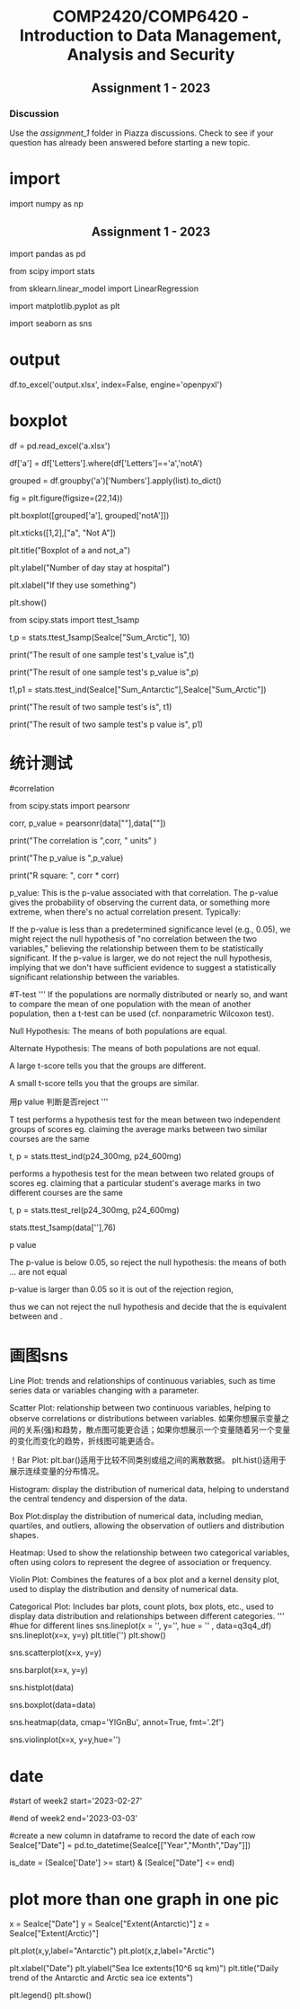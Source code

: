 <h1 align='center'> COMP2420/COMP6420 - Introduction to Data Management, Analysis and Security</h1>

<h2 align='center'> Assignment 1 - 2023</h2>


### Discussion

Use the *assignment_1* folder in Piazza discussions.  Check to see if your question has already been answered before starting a new topic.

# import
import numpy as np
<h2 align='center'> Assignment 1 - 2023</h2>

import pandas as pd

from scipy import stats

from sklearn.linear_model import LinearRegression

import matplotlib.pyplot as plt


import seaborn as sns

# output
df.to_excel('output.xlsx', index=False, engine='openpyxl')

# boxplot
df = pd.read_excel('a.xlsx')

df['a'] = df['Letters'].where(df['Letters']=='a','notA')

grouped = df.groupby('a')['Numbers'].apply(list).to_dict()

fig = plt.figure(figsize=(22,14))

plt.boxplot([grouped['a'], grouped['notA']])

plt.xticks([1,2],["a", "Not A"])

plt.title("Boxplot of a and not_a")

plt.ylabel("Number of day stay at hospital")

plt.xlabel("If they use something")

plt.show()

from scipy.stats import ttest_1samp


t,p = stats.ttest_1samp(SeaIce["Sum_Arctic"], 10)

print("The result of one sample test's t_value is",t)

print("The result of one sample test's p_value is",p)

t1,p1 = stats.ttest_ind(SeaIce["Sum_Antarctic"],SeaIce["Sum_Arctic"])

print("The result of two sample test's is", t1)

print("The result of two sample test's p value is", p1)

# 统计测试

#correlation

from scipy.stats import pearsonr

corr, p_value = pearsonr(data[""],data[""])

print("The correlation is ",corr, " units" )

print("The p_value is ",p_value)

print("R square: ", corr * corr)

p_value: This is the p-value associated with that correlation. The p-value gives the probability of observing the current data, or something more extreme, when there's no actual correlation present. Typically:

If the p-value is less than a predetermined significance level (e.g., 0.05), we might reject the null hypothesis of "no correlation between the two variables," believing the relationship between them to be statistically significant.
If the p-value is larger, we do not reject the null hypothesis, implying that we don't have sufficient evidence to suggest a statistically significant relationship between the variables.

#T-test
'''
If the populations are normally distributed or nearly so, and want to compare the mean of one population with the mean of another population,
then a t-test can be used (cf. nonparametric Wilcoxon test). 

Null Hypothesis: The means of both populations are equal.

Alternate Hypothesis: The means of both populations are not equal.

A large t-score tells you that the groups are different.

A small t-score tells you that the groups are similar.

用p value 判断是否reject
'''

T test performs a hypothesis test for the mean between two independent groups of scores 
eg. claiming the average marks between two similar courses are the same

t, p = stats.ttest_ind(p24_300mg, p24_600mg)


performs a hypothesis test for the mean between two related groups of scores
eg. claiming that a particular student's average marks in two different courses are the same

t, p = stats.ttest_rel(p24_300mg, p24_600mg)

stats.ttest_1samp(data[''],76)

p value

The p-value is below 0.05, so reject the null hypothesis: the means of both ... are not equal

p-value is larger than 0.05 so it is out of the rejection region, 

thus we can not reject the null hypothesis and decide that the  is equivalent between  and .


# 画图sns

Line Plot: trends and relationships of continuous variables, such as time series data or variables changing with a parameter.

Scatter Plot: relationship between two continuous variables, helping to observe correlations or distributions between variables.
如果你想展示变量之间的关系(强)和趋势，散点图可能更合适；如果你想展示一个变量随着另一个变量的变化而变化的趋势，折线图可能更适合。

！Bar Plot: plt.bar()适用于比较不同类别或组之间的离散数据。
plt.hist()适用于展示连续变量的分布情况。

Histogram: display the distribution of numerical data, helping to understand the central tendency and dispersion of the data.

Box Plot:display the distribution of numerical data, including median, quartiles, and outliers, allowing the observation of outliers and distribution shapes.

Heatmap: Used to show the relationship between two categorical variables, often using colors to represent the degree of association or frequency.

Violin Plot: Combines the features of a box plot and a kernel density plot, used to display the distribution and density of numerical data.

Categorical Plot: Includes bar plots, count plots, box plots, etc., used to display data distribution and relationships between different categories.
'''
#hue for different lines
sns.lineplot(x = '', y='', hue = '' , data=q3q4_df)
sns.lineplot(x=x, y=y)
plt.title('')
plt.show()

sns.scatterplot(x=x, y=y)

sns.barplot(x=x, y=y)

sns.histplot(data)

sns.boxplot(data=data)

sns.heatmap(data, cmap='YlGnBu', annot=True, fmt='.2f')

sns.violinplot(x=x, y=y,hue='')


# date
#start of week2
start='2023-02-27'

#end of week2
end='2023-03-03'

#create a new column in dataframe to record the date of each row
SeaIce["Date"] = pd.to_datetime(SeaIce[["Year","Month","Day"]])


is_date = (SeaIce['Date'] >= start) & (SeaIce["Date"] <= end)

# plot more than one graph in one pic

x = SeaIce["Date"]
y = SeaIce["Extent(Antarctic)"]
z = SeaIce["Extent(Arctic)"]

plt.plot(x,y,label="Antarctic")
plt.plot(x,z,label="Arctic")

plt.xlabel("Date")
plt.ylabel("Sea Ice extents(10^6 sq km)")
plt.title("Daily trend of the Antarctic and Arctic sea ice extents")

plt.legend()
plt.show()
